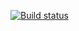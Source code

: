 [![Build status](https://ci.appveyor.com/api/projects/status/jrl1828ywr1ve7d8?svg=true)](https://ci.appveyor.com/project/sheriff777/dz12)